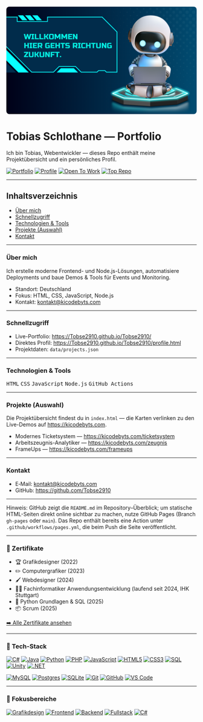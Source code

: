 <!-- Local PNG banner placed in the repo root as requested; using HTML for center and responsive sizing -->
<p align="center">
	<img src="./banner%20(2).png" alt="banner" style="max-width:100%;height:auto; border-radius:8px;" />
</p>

# Tobias Schlothane — Portfolio

Ich bin Tobias, Webentwickler — dieses Repo enthält meine Projektübersicht und ein persönliches Profil.

<!-- Badge row similar to screenshot -->
[![Portfolio](https://img.shields.io/badge/PORTFOLIO-blue?style=for-the-badge&logo=github)](https://Tobse2910.github.io/Tobse2910/)
[![Profile](https://img.shields.io/badge/PROFILE-gray?style=for-the-badge&logo=github)](https://Tobse2910.github.io/Tobse2910/profile.html)
[![Open To Work](https://img.shields.io/badge/OPEN--TO--WORK-green?style=for-the-badge&logo=google)](#contact)
[![Top Repo](https://img.shields.io/badge/TOP--REPO-purple?style=for-the-badge&logo=github)](https://github.com/Tobse2910)

---

## Inhaltsverzeichnis

- [Über mich](#über-mich)
- [Schnellzugriff](#schnellzugriff)
- [Technologien & Tools](#technologien--tools)
- [Projekte (Auswahl)](#projekte-auswahl)
- [Kontakt](#kontakt)

---

### Über mich

Ich erstelle moderne Frontend- und Node.js-Lösungen, automatisiere Deployments und baue Demos & Tools für Events und Monitoring.

- Standort: Deutschland
- Fokus: HTML, CSS, JavaScript, Node.js
- Kontakt: kontakt@kicodebyts.com

---

### Schnellzugriff

- Live-Portfolio: https://Tobse2910.github.io/Tobse2910/
- Direktes Profil: https://Tobse2910.github.io/Tobse2910/profile.html
- Projektdaten: `data/projects.json`

---

### Technologien & Tools

<kbd>HTML</kbd> <kbd>CSS</kbd> <kbd>JavaScript</kbd> <kbd>Node.js</kbd> <kbd>GitHub Actions</kbd>

---

### Projekte (Auswahl)

Die Projektübersicht findest du in `index.html` — die Karten verlinken zu den Live-Demos auf https://kicodebyts.com.

- Modernes Ticketsystem — https://kicodebyts.com/ticketsystem
- Arbeitszeugnis-Analytiker — https://kicodebyts.com/zeugnis
- FrameUps — https://kicodebyts.com/frameups

---

### Kontakt

- E‑Mail: kontakt@kicodebyts.com
- GitHub: https://github.com/Tobse2910

---

Hinweis: GitHub zeigt die `README.md` im Repository–Überblick; um statische HTML-Seiten direkt online sichtbar zu machen, nutze GitHub Pages (Branch `gh-pages` oder `main`). Das Repo enthält bereits eine Action unter `.github/workflows/pages.yml`, die beim Push die Seite veröffentlicht.

---

### 📜 Zertifikate

- 🏆 Grafikdesigner (2022)
- ✏️ Computergrafiker (2023)
- 🖌️ Webdesigner (2024)
- 👨‍💻 Fachinformatiker Anwendungsentwicklung (laufend seit 2024, IHK Stuttgart)
- 🐍 Python Grundlagen & SQL (2025)
- 📦 Scrum (2025)

[➡️ Alle Zertifikate ansehen](#)

---

### 🧰 Tech-Stack

[![C#](https://img.shields.io/badge/C%23-239120?style=for-the-badge&logo=c-sharp&logoColor=white)]()
[![Java](https://img.shields.io/badge/JAVA-007396?style=for-the-badge&logo=java&logoColor=white)]()
[![Python](https://img.shields.io/badge/PYTHON-3776AB?style=for-the-badge&logo=python&logoColor=white)]()
[![PHP](https://img.shields.io/badge/PHP-777BB4?style=for-the-badge&logo=php&logoColor=white)]()
[![JavaScript](https://img.shields.io/badge/JAVASCRIPT-F7DF1E?style=for-the-badge&logo=javascript&logoColor=black)]()
[![HTML5](https://img.shields.io/badge/HTML5-E34F26?style=for-the-badge&logo=html5&logoColor=white)]()
[![CSS3](https://img.shields.io/badge/CSS3-1572B6?style=for-the-badge&logo=css3&logoColor=white)]()
[![SQL](https://img.shields.io/badge/SQL-003B57?style=for-the-badge&logo=sqlite&logoColor=white)]()
[![Unity](https://img.shields.io/badge/UNITY-000000?style=for-the-badge&logo=unity&logoColor=white)]()
[![.NET](https://img.shields.io/badge/.NET-512BD4?style=for-the-badge&logo=.net&logoColor=white)]()

[![MySQL](https://img.shields.io/badge/MYSQL-4479A1?style=for-the-badge&logo=mysql&logoColor=white)]()
[![Postgres](https://img.shields.io/badge/POSTGRESQL-336791?style=for-the-badge&logo=postgresql&logoColor=white)]()
[![SQLite](https://img.shields.io/badge/SQLITE-003B57?style=for-the-badge&logo=sqlite&logoColor=white)]()
[![Git](https://img.shields.io/badge/GIT-F05032?style=for-the-badge&logo=git&logoColor=white)]()
[![GitHub](https://img.shields.io/badge/GITHUB-181717?style=for-the-badge&logo=github&logoColor=white)]()
[![VS Code](https://img.shields.io/badge/VS%20CODE-007ACC?style=for-the-badge&logo=visual-studio-code&logoColor=white)]()

---

### 🎯 Fokusbereiche

[![Grafikdesign](https://img.shields.io/badge/GRAFIKDESIGN-7C3AED?style=for-the-badge&logo=figma&logoColor=white)]()
[![Frontend](https://img.shields.io/badge/FRONTEND-FF6B00?style=for-the-badge&logo=react&logoColor=white)]()
[![Backend](https://img.shields.io/badge/BACKEND-00A3E0?style=for-the-badge&logo=node.js&logoColor=white)]()
[![Fullstack](https://img.shields.io/badge/FULLSTACK-10B981?style=for-the-badge&logo=github&logoColor=white)]()
[![C#](https://img.shields.io/badge/C%23-239120?style=for-the-badge&logo=c-sharp&logoColor=white)]()


